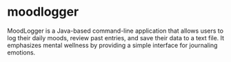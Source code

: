 # moodlogger
MoodLogger is a Java-based command-line application that allows users to log their daily moods, review past entries, and save their data to a text file. It emphasizes mental wellness by providing a simple interface for journaling emotions.
